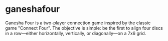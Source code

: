 # ganeshafour
Ganesha Four is a two-player connection game inspired by the classic game "Connect Four". The objective is simple: be the first to align four discs in a row—either horizontally, vertically, or diagonally—on a 7x6 grid.
